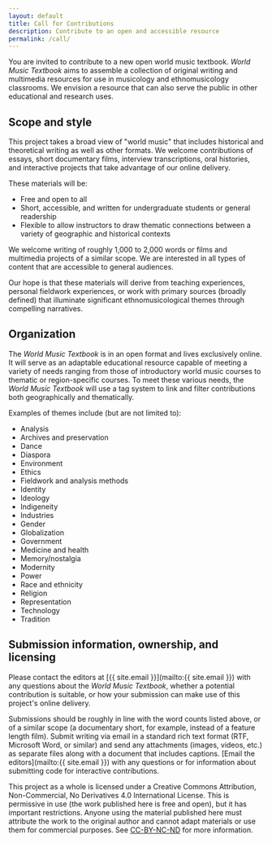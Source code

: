 ```yaml
---
layout: default
title: Call for Contributions
description: Contribute to an open and accessible resource
permalink: /call/
---
```


You are invited to contribute to a new open world music textbook. *World Music Textbook* aims to assemble a collection of original writing and multimedia resources for use in musicology and ethnomusicology classrooms. We envision a resource that can also serve the public in other educational and research uses.

## Scope and style

This project takes a broad view of "world music" that includes historical and theoretical writing as well as other formats. We welcome contributions of essays, short documentary films, interview transcriptions, oral histories, and interactive projects that take advantage of our online delivery.

These materials will be:

* Free and open to all
* Short, accessible, and written for undergraduate students or general readership
* Flexible to allow instructors to draw thematic connections between a variety of geographic and historical contexts

We welcome writing of roughly 1,000 to 2,000 words or films and multimedia projects of a similar scope. We are interested in all types of content that are accessible to general audiences.

Our hope is that these materials will derive from teaching experiences, personal fieldwork experiences, or work with primary sources (broadly defined) that illuminate significant ethnomusicological themes through compelling narratives.

## Organization

The *World Music Textbook* is in an open format and lives exclusively online. It will serve as an adaptable educational resource capable of meeting a variety of needs ranging from those of introductory world music courses to thematic or region-specific courses. To meet these various needs, the *World Music Textbook* will use a tag system to link and filter contributions both geographically and thematically.

Examples of themes include (but are not limited to):

* Analysis
* Archives and preservation
* Dance
* Diaspora
* Environment
* Ethics
* Fieldwork and analysis methods
* Identity
* Ideology
* Indigeneity
* Industries
* Gender
* Globalization
* Government
* Medicine and health
* Memory/nostalgia
* Modernity
* Power
* Race and ethnicity
* Religion
* Representation
* Technology
* Tradition

## Submission information, ownership, and licensing

Please contact the editors at [{{ site.email }}](mailto:{{ site.email }}) with any questions about the *World Music Textbook*, whether a potential contribution is suitable, or how your submission can make use of this project's online delivery.

Submissions should be roughly in line with the word counts listed above, or of a similar scope (a documentary short, for example, instead of a feature length film). Submit writing via email in a standard rich text format (RTF, Microsoft Word, or similar) and send any attachments (images, videos, etc.) as separate files along with a document that includes captions. [Email the editors](mailto:{{ site.email }}) with any questions or for information about submitting code for interactive contributions.

This project as a whole is licensed under a Creative Commons Attribution, Non-Commercial, No Derivatives 4.0 International License. This is permissive in use (the work published here is free and open), but it has important restrictions. Anyone using the material published here must attribute the work to the original author and cannot adapt materials or use them for commercial purposes. See [CC-BY-NC-ND](http://creativecommons.org/licenses/by-nc-nd/4.0/) for more information.

